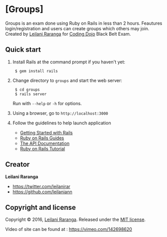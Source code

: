 # [Groups]

Groups is an exam done using Ruby on Rails in less than 2 hours. Feautures login/registration and users can create groups which others may join. Created by [Leilani Raranga](https://github.com/Leilaniann) for [Coding Dojo](http://codingdojo.com) Black Belt Exam.


## Quick start

1. Install Rails at the command prompt if you haven't yet:

        $ gem install rails

2. Change directory to `groups` and start the web server:

        $ cd groups
        $ rails server

   Run with `--help` or `-h` for options.

3. Using a browser, go to `http://localhost:3000`

4. Follow the guidelines to help launch application
    * [Getting Started with Rails](http://guides.rubyonrails.org/getting_started.html)
    * [Ruby on Rails Guides](http://guides.rubyonrails.org)
    * [The API Documentation](http://api.rubyonrails.org)
    * [Ruby on Rails Tutorial](http://www.railstutorial.org/book)


## Creator

**Leilani Raranga**

* <https://twitter.com/leilanirar>
* <https://github.com/leilaniann>


## Copyright and license

Copyright © 2016, [Leilani Raranga](http://github.com/leilaniann). Released under the [MIT license](https://github.com/helpers/helper-copyright/blob/master/LICENSE).

Video of site can be found at : https://vimeo.com/142698620
